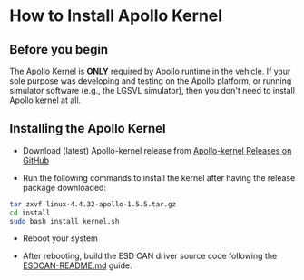 # How to Install Apollo Kernel

## Before you begin

The Apollo Kernel is **ONLY** required by Apollo runtime in the vehicle. If your
sole purpose was developing and testing on the Apollo platform, or running
simulator software (e.g., the LGSVL simulator), then you don't need to install
Apollo kernel at all.

## Installing the Apollo Kernel

- Download (latest) Apollo-kernel release from
  [Apollo-kernel Releases on GitHub](https://github.com/ApolloAuto/apollo-kernel/releases)

- Run the following commands to install the kernel after having the release
  package downloaded:

```bash
tar zxvf linux-4.4.32-apollo-1.5.5.tar.gz
cd install
sudo bash install_kernel.sh
```

- Reboot your system

- After rebooting, build the ESD CAN driver source code following the
  [ESDCAN-README.md](https://github.com/ApolloAuto/apollo-kernel/blob/master/linux/ESDCAN-README.md)
  guide.
